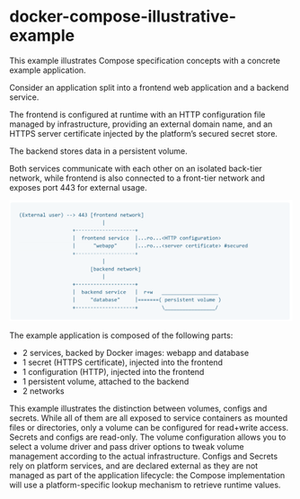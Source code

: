 # docker-compose-illustrative-example
This example illustrates Compose specification concepts with a concrete example application.

Consider an application split into a frontend web application and a backend service.

The frontend is configured at runtime with an HTTP configuration file managed by infrastructure, providing an external domain name, and an HTTPS server certificate injected by the platform’s secured secret store.

The backend stores data in a persistent volume.

Both services communicate with each other on an isolated back-tier network, while frontend is also connected to a front-tier network and exposes port 443 for external usage.


![image](https://github.com/pritamnikam/docker-compose-illustrative-example/blob/main/multi-container-illustrative-example.png)


The example application is composed of the following parts:

- 2 services, backed by Docker images: webapp and database
- 1 secret (HTTPS certificate), injected into the frontend
- 1 configuration (HTTP), injected into the frontend
- 1 persistent volume, attached to the backend
- 2 networks


This example illustrates the distinction between volumes, configs and secrets. While all of them are all exposed to service containers as mounted files or directories, only a volume can be configured for read+write access. Secrets and configs are read-only. The volume configuration allows you to select a volume driver and pass driver options to tweak volume management according to the actual infrastructure. Configs and Secrets rely on platform services, and are declared external as they are not managed as part of the application lifecycle: the Compose implementation will use a platform-specific lookup mechanism to retrieve runtime values.
